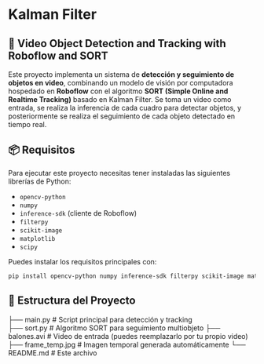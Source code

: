 # Kalman Filter 

## 🎯 Video Object Detection and Tracking with Roboflow and SORT

Este proyecto implementa un sistema de **detección y seguimiento de objetos en video**, combinando un modelo de visión por computadora hospedado en **Roboflow** con el algoritmo **SORT (Simple Online and Realtime Tracking)** basado en Kalman Filter.
Se toma un video como entrada, se realiza la inferencia de cada cuadro para detectar objetos, y posteriormente se realiza el seguimiento de cada objeto detectado en tiempo real.

## 📦 Requisitos

Para ejecutar este proyecto necesitas tener instaladas las siguientes librerías de Python:

- `opencv-python` 
- `numpy`
- `inference-sdk` (cliente de Roboflow)
- `filterpy`
- `scikit-image`
- `matplotlib`
- `scipy`

Puedes instalar los requisitos principales con:

```bash
pip install opencv-python numpy inference-sdk filterpy scikit-image matplotlib scipy
```


## 📁 Estructura del Proyecto

├── main.py           # Script principal para detección y tracking \
├── sort.py           # Algoritmo SORT para seguimiento multiobjeto
├── balones.avi       # Video de entrada (puedes reemplazarlo por tu propio video)
├── frame_temp.jpg    # Imagen temporal generada automáticamente
└── README.md         # Este archivo


